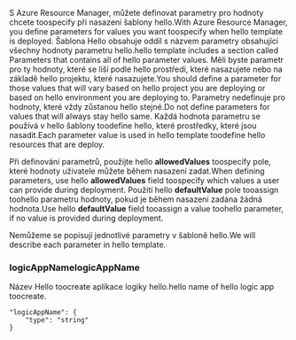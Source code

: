 <span data-ttu-id="dfd7a-101">S Azure Resource Manager, můžete definovat parametry pro hodnoty chcete toospecify při nasazení šablony hello.</span><span class="sxs-lookup"><span data-stu-id="dfd7a-101">With Azure Resource Manager, you define parameters for values you want toospecify when hello template is deployed.</span></span> <span data-ttu-id="dfd7a-102">Šablona Hello obsahuje oddíl s názvem parametry obsahující všechny hodnoty parametru hello.</span><span class="sxs-lookup"><span data-stu-id="dfd7a-102">hello template includes a section called Parameters that contains all of hello parameter values.</span></span>
<span data-ttu-id="dfd7a-103">Měli byste parametr pro ty hodnoty, které se liší podle hello prostředí, které nasazujete nebo na základě hello projektu, které nasazujete.</span><span class="sxs-lookup"><span data-stu-id="dfd7a-103">You should define a parameter for those values that will vary based on hello project you are deploying or based on hello environment you are deploying to.</span></span> <span data-ttu-id="dfd7a-104">Parametry nedefinuje pro hodnoty, které vždy zůstanou hello stejné.</span><span class="sxs-lookup"><span data-stu-id="dfd7a-104">Do not define parameters for values that will always stay hello same.</span></span> <span data-ttu-id="dfd7a-105">Každá hodnota parametru se používá v hello šablony toodefine hello, které prostředky, které jsou nasadit.</span><span class="sxs-lookup"><span data-stu-id="dfd7a-105">Each parameter value is used in hello template toodefine hello resources that are deploy.</span></span> 

<span data-ttu-id="dfd7a-106">Při definování parametrů, použijte hello **allowedValues** toospecify pole, které hodnoty uživatele můžete během nasazení zadat.</span><span class="sxs-lookup"><span data-stu-id="dfd7a-106">When defining parameters, use hello **allowedValues** field toospecify which values a user can provide during deployment.</span></span> <span data-ttu-id="dfd7a-107">Použití hello **defaultValue** pole tooassign toohello parametru hodnoty, pokud je během nasazení zadána žádná hodnota.</span><span class="sxs-lookup"><span data-stu-id="dfd7a-107">Use hello **defaultValue** field tooassign a value toohello parameter, if no value is provided during deployment.</span></span>

<span data-ttu-id="dfd7a-108">Nemůžeme se popisují jednotlivé parametry v šabloně hello.</span><span class="sxs-lookup"><span data-stu-id="dfd7a-108">We will describe each parameter in hello template.</span></span>

### <a name="logicappname"></a><span data-ttu-id="dfd7a-109">logicAppName</span><span class="sxs-lookup"><span data-stu-id="dfd7a-109">logicAppName</span></span>
<span data-ttu-id="dfd7a-110">Název Hello toocreate aplikace logiky hello.</span><span class="sxs-lookup"><span data-stu-id="dfd7a-110">hello name of hello logic app toocreate.</span></span>

    "logicAppName": {
        "type": "string"
    }